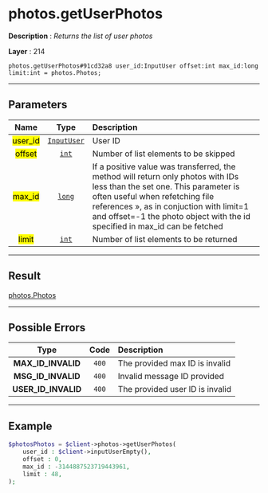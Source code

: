 # photos.getUserPhotos

**Description** : *Returns the list of user photos*

**Layer** : 214

```tl
photos.getUserPhotos#91cd32a8 user_id:InputUser offset:int max_id:long limit:int = photos.Photos;
```

---

## Parameters

| Name | Type | Description |
| :---: | :---: | :--- |
| <mark>user_id</mark> | [`InputUser`](type/InputUser) | User ID |
| <mark>offset</mark> | [`int`](type/int) | Number of list elements to be skipped |
| <mark>max_id</mark> | [`long`](type/long) | If a positive value was transferred, the method will return only photos with IDs less than the set one. This parameter is often useful when refetching file references », as in conjuction with limit=1 and offset=-1 the photo object with the id specified in max_id can be fetched |
| <mark>limit</mark> | [`int`](type/int) | Number of list elements to be returned |

---

## Result

[photos.Photos](type/photos.Photos)

---

## Possible Errors

| Type | Code | Description |
| :---: | :---: | :--- |
| **MAX_ID_INVALID** | `400` | The provided max ID is invalid |
| **MSG_ID_INVALID** | `400` | Invalid message ID provided |
| **USER_ID_INVALID** | `400` | The provided user ID is invalid |

---

## Example

```php
$photosPhotos = $client->photos->getUserPhotos(
	user_id : $client->inputUserEmpty(),
	offset : 0,
	max_id : -3144887523719443961,
	limit : 48,
);
```